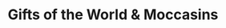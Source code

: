 ---
title: "Gifts of the World & Moccasins"
url: /lake-delton/gifts-of-the-world-und-moccasins/
shop: Andenken
---